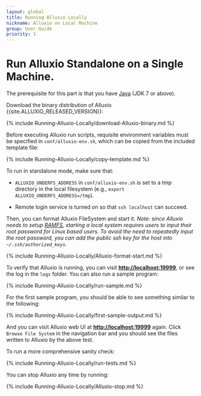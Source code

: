 ```yaml
---
layout: global
title: Running Alluxio Locally
nickname: Alluxio on Local Machine
group: User Guide
priority: 1
---
```


# Run Alluxio Standalone on a Single Machine.

The prerequisite for this part is that you have [Java](Java-Setup.html) (JDK 7 or above).

Download the binary distribution of Alluxio {{site.ALLUXIO_RELEASED_VERSION}}:

{% include Running-Alluxio-Locally/download-Alluxio-binary.md %}

Before executing Alluxio run scripts, requisite environment variables must be specified in
`conf/alluxio-env.sh`, which can be copied from the included template file:

{% include Running-Alluxio-Locally/copy-template.md %}

To run in standalone mode, make sure that:

* `ALLUXIO_UNDERFS_ADDRESS` in `conf/alluxio-env.sh` is set to a tmp directory in the local
filesystem (e.g., `export ALLUXIO_UNDERFS_ADDRESS=/tmp`).

* Remote login service is turned on so that `ssh localhost` can succeed.

Then, you can format Alluxio FileSystem and start it. *Note: since Alluxio needs to setup
[RAMFS](https://www.kernel.org/doc/Documentation/filesystems/ramfs-rootfs-initramfs.txt), starting a
local system requires users to input their root password for Linux based users. To avoid the need to
repeatedly input the root password, you can add the public ssh key for the host into 
`~/.ssh/authorized_keys`.*

{% include Running-Alluxio-Locally/Alluxio-format-start.md %}

To verify that Alluxio is running, you can visit
**[http://localhost:19999](http://localhost:19999)**, or see the log in the `logs` folder. You can
also run a sample program:

{% include Running-Alluxio-Locally/run-sample.md %}

For the first sample program, you should be able to see something similar to the following:

{% include Running-Alluxio-Locally/first-sample-output.md %}

And you can visit Alluxio web UI at **[http://localhost:19999](http://localhost:19999)** again.
Click `Browse File System` in the navigation bar and you should see the files written to Alluxio by
the above test.

To run a more comprehensive sanity check:

{% include Running-Alluxio-Locally/run-tests.md %}

You can stop Alluxio any time by running:

{% include Running-Alluxio-Locally/Alluxio-stop.md %}

